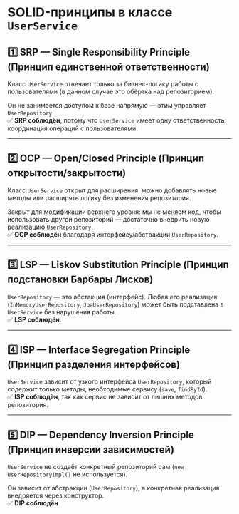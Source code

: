 # SOLID-принципы в классе `UserService`

## 1️⃣ SRP — Single Responsibility Principle (Принцип единственной ответственности)
Класс `UserService` отвечает только за бизнес-логику работы с пользователями (в данном случае это обёртка над репозиторием).

Он не занимается доступом к базе напрямую — этим управляет `UserRepository`.  
✅ **SRP соблюдён**, потому что `UserService` имеет одну ответственность: координация операций с пользователями.

---

## 2️⃣ OCP — Open/Closed Principle (Принцип открытости/закрытости)
Класс `UserService` открыт для расширения: можно добавлять новые методы или расширять логику без изменения репозитория.

Закрыт для модификации верхнего уровня: мы не меняем код, чтобы использовать другой репозиторий — достаточно внедрить новую реализацию `UserRepository`.  
✅ **OCP соблюдён** благодаря интерфейсу/абстракции `UserRepository`.

---

## 3️⃣ LSP — Liskov Substitution Principle (Принцип подстановки Барбары Лисков)
`UserRepository` — это абстакция (интерфейс). Любая его реализация (`InMemoryUserRepository`, `JpaUserRepository`) может быть подставлена в `UserService` без нарушения работы.  
✅ **LSP соблюдён**.

---

## 4️⃣ ISP — Interface Segregation Principle (Принцип разделения интерфейсов)
`UserService` зависит от узкого интерфейса `UserRepository`, который содержит только методы, необходимые сервису (`save`, `findById`).  
✅ **ISP соблюдён**, так как сервис не зависит от лишних методов репозитория.

---

## 5️⃣ DIP — Dependency Inversion Principle (Принцип инверсии зависимостей)
`UserService` не создаёт конкретный репозиторий сам (`new UserRepositoryImpl()` не используется).

Он зависит от абстракции (`UserRepository`), а конкретная реализация внедряется через конструктор.  
✅ **DIP соблюдён**
